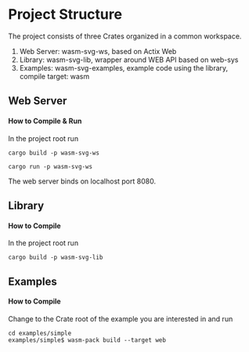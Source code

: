 # Project Structure

The project consists of three Crates organized in a common workspace.

1. Web Server: wasm-svg-ws, based on Actix Web
2. Library: wasm-svg-lib, wrapper around WEB API based on web-sys
3. Examples: wasm-svg-examples, example code using the library, compile target: wasm

## Web Server

#### How to Compile & Run

In the project root run

`cargo build -p wasm-svg-ws`

`cargo run -p wasm-svg-ws`

The web server binds on localhost port 8080.


## Library

#### How to Compile

In the project root run 

`cargo build -p wasm-svg-lib`


## Examples

#### How to Compile

Change to the Crate root of the example you are interested in and run 

```
cd examples/simple
examples/simple$ wasm-pack build --target web
```
